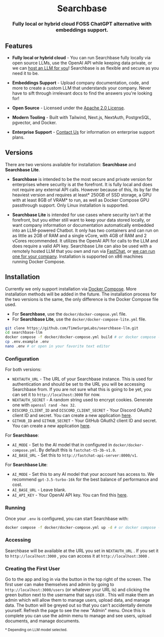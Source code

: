 # <h1 align="center">Searchbase</h1>

### <p align="center"> Fully local or hybrid cloud FOSS ChatGPT alternative with embeddings support.</p>

## Features

* **Fully local or hybrid cloud** - You can run Searchbase fully locally via open source LLMs, use the OpenAI API while keeping data private, or we can [host an LLM for you](https://timesurgelabs.com/#contact)! Searchbase is as flexible and secure as you need it to be.

* **Embeddings Support** - Upload company documentation, code, and more to create a custom LLM that understands your company. Never have to sift through irrelevant docs to find the answers you're looking for!

* **Open Source** - Licensed under the [Apache 2.0 License](LICENSE).

* **Modern Tooling** - Built with Tailwind, Next.js, NextAuth, PostgreSQL, pgvector, and Docker.

* **Enterprise Support** - [Contact Us](https://timesurgelabs.com/#contact) for 
information on enterprise support plans.

## Versions

There are two versions available for installation: **Searchbase** and **Searchbase Lite**.

* **Searchbase** is intended to be the most secure and private version for enterprises where security is at the forefront. It is fully local and does not require any external API calls. However because of this, its by far the heaviest version and requires at least* 250GB of SSD storage, a GPU with at least 8GB of VRAM* to run, as well as Docker Compose GPU passthrough support. Only Linux installation is supported.

* **Searchbase Lite** is intended for use cases where security isn't at the forefront, but you either still want to keep your data stored locally, or want company information or documentation automatically embedded into an LLM-powered Chatbot. It only has two containers and can run on as little as 2GB of RAM and a single vCore, with 4GB of RAM and 2 vCores recommended. It utilizes the OpenAI API for calls to the LLM and does require a valid API key. Searchbase Lite can also be used with a remotely hosted LLM that you own and run via [FastChat](https://github.com/lm-sys/FastChat#api), or [we can run one for your company](https://timesurgelabs.com/#contact). Installation is supported on x86 machines running Docker Compose.

## Installation

Currently we only support installation via [Docker Compose](https://docs.docker.com/compose/). More installation methods will be added in the future. The installation process for the two versions is the same, the only difference is the Docker Compose file used. 

* For **Searchbase**, use the `docker/docker-compose.yml` file.
* For **Searchbase Lite**, use the `docker/docker-compose-lite.yml` file.

```sh
git clone https://github.com/TimeSurgeLabs/searchbase-llm.git
cd searchbase-llm
docker compose -f docker/docker-compose.yml build # or docker compose -f docker/docker-compose-lite.yml build
cp .env.example .env
nano .env # or open in your favorite text editor
```

### Configuration

For both versions:
* `NEXTAUTH_URL` - The URL of your Searchbase instance. This is used for authentication and should be set to the URL you will be accessing Searchbase from. If you are not sure what this is going to be yet, you can set it to `http://localhost:3000` for now.
* `NEXTAUTH_SECRET` - A random string used to encrypt cookies. Generate one with `openssl rand -hex 32`.
* `DISCORD_CLIENT_ID` and `DISCORD_CLIENT_SECRET` - Your Discord OAuth2 client ID and secret. You can create a new application [here](https://discord.com/developers/applications).
* `GITHUB_ID` and `GITHUB_SECRET` - Your GitHub OAuth2 client ID and secret. You can create a new application [here](https://github.com/settings/developers).

For **Searchbase**:
* `AI_MODE` - Set to the AI model that in configured in `docker/docker-compose.yml`. By default this is `fastchat-t5-3b-v1.0`.
* `AI_BASE_URL` - Set this to `http://fastchat-api-server:8000/v1`.

For **Searchbase Lite**:
* `AI_MODE` - Set this to any AI model that your account has access to. We recommend `gpt-3.5-turbo-16k` for the best balance of performance and cost.
* `AI_BASE_URL` - Leave blank.
* `AI_API_KEY` - Your OpenAI API key. You can find this [here](https://platform.openai.com/account/api-keys).

### Running

Once your `.env` is configured, you can start Searchbase with:

```sh
docker compose -f docker/docker-compose.yml up -d # or docker compose -f docker/docker-compose-lite.yml up -d
```

### Accessing

Searchbase will be available at the URL you set in `NEXTAUTH_URL` . If you set it to `http://localhost:3000` , you can access it at `http://localhost:3000` . 

### Creating the First User

Go to the app and log in via the button in the top right of the screen. The first user can make themselves and admin by going to `http://localhost:3000/users` (or whatever your URL is) and clicking the green button next to the username that says `USER` . This will make them an admin which will allow them to manage users, upload data, and manage data. The button will be greyed out so that you can't accidentally demote yourself. Refresh the page to see the new "Admin" menu. Once this is complete you can use the admin menu to manage and see users, upload documents, and manage documents.

<small> * Depending on LLM model selected. </small>
